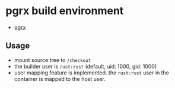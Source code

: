 # pgrx build environment

- [pgrx](https://github.com/pgcentralfoundation/pgrx)

## Usage

- mount source tree to `/checkout`
- the builder user is `rust:rust` (default, uid: 1000, gid: 1000)
- user mapping feature is implemented. the `rust:rust` user in the container is mapped to the host user.
